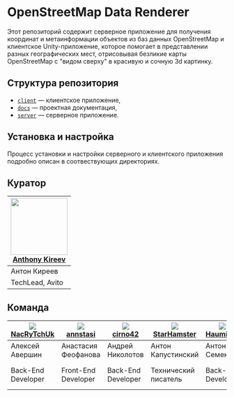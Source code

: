 # OpenStreetMap Data Renderer

Этот репозиторий содержит серверное приложение для получения координат и метаинформации объектов из баз данных
OpenStreetMap и клиентское Unity-приложение, которое помогает в представлении разных географических мест, отрисовывая
безликие карты OpenStreetMap с "видом сверху" в красивую и сочную 3d картинку.

## Структура репозитория

* [`client`](https://github.com/comptech-winter-school/osm-data-renderer/tree/main/client) — клиентское приложение,
* [`docs`](https://github.com/comptech-winter-school/osm-data-renderer/tree/main/docs) — проектная документация,
* [`server`](https://github.com/comptech-winter-school/osm-data-renderer/tree/main/server) — серверное приложение.

## Установка и настройка

Процесс установки и настройки серверного и клиентского приложения подробно описан в соотвествующих директориях.

## Куратор

| [<img src="https://avatars.githubusercontent.com/u/936289?v=4" width="130">](https://github.com/small-jeeper)<br>[Anthony Kireev](https://github.com/small-jeeper) |
|---|
| Антон Киреев |
| TechLead, Avito |

## Команда

| [<img src="https://avatars.githubusercontent.com/u/62282276?v=4">](https://github.com/NacRyTchUk)<br>[NacRyTchUk](https://github.com/NacRyTchUk) | [<img src="https://avatars.githubusercontent.com/u/67387536?v=4">](https://github.com/annstasi/)<br>[annstasi](https://github.com/annstasi/) | [<img src="https://avatars.githubusercontent.com/u/58635649?v=4">](https://github.com/cirno42)<br>[cirno42](https://github.com/cirno42/) | [<img src="https://avatars.githubusercontent.com/u/91747573?v=4">](https://github.com/StarHamster)<br>[StarHamster](https://github.com/StarHamster) | [<img src="https://avatars.githubusercontent.com/u/57074999?v=4">](https://github.com/HaumiRiff)<br>[HaumiRiff](https://github.com/HaumiRiff) | [<img src="https://avatars.githubusercontent.com/u/19913836?v=4">](https://github.com/Vov-etc)<br>[Vov-etc](https://github.com/Vov-etc) | [<img src="https://avatars.githubusercontent.com/u/78679173?v=4">](https://github.com/bernmarx)<br>[bernmarx](https://github.com/bernmarx) |
|---|---|---|---|---|---|---|
| Алексей Авершин | Анастасия Феофанова | Андрей Николотов | Антон Капустинский | Антон Семенов | Владимир Хачатуров | Даниил Стрелкин |
| Back-End Developer | Front-End Developer | Back-End Developer | Технический писатель | Back-End Developer | Front-End Developer | Front-End Developer |
